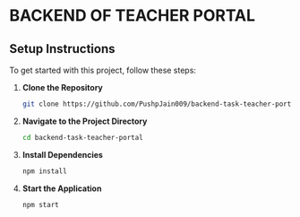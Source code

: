 # BACKEND OF TEACHER PORTAL #

## Setup Instructions

To get started with this project, follow these steps:

1. **Clone the Repository**

   ```bash
   git clone https://github.com/PushpJain009/backend-task-teacher-portal.git

2. **Navigate to the Project Directory**

   ```bash
   cd backend-task-teacher-portal 

3. **Install Dependencies**

   ```bash
   npm install

4. **Start the Application**
   ```bash
   npm start
